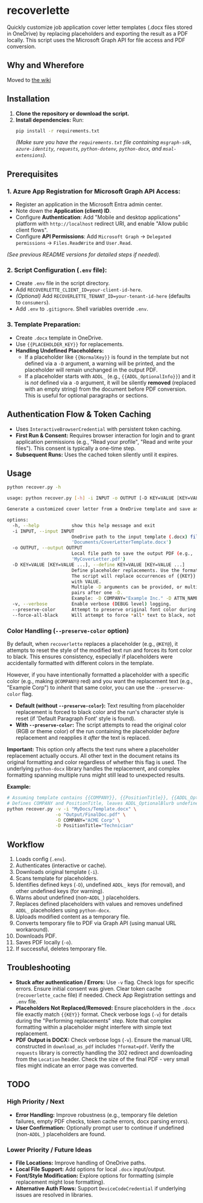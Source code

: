 # recoverlette

Quickly customize job application cover letter templates (.docx files stored in OneDrive) by replacing placeholders and exporting the result as a PDF locally. This script uses the Microsoft Graph API for file access and PDF conversion.

## Why and Wherefore

Moved to [the wiki](https://github.com/scottvr/recoverlette/wiki)

## Installation

1.  **Clone the repository or download the script.**
2.  **Install dependencies:** Run:
    ```bash
    pip install -r requirements.txt
    ```
    *(Make sure you have the `requirements.txt` file containing `msgraph-sdk`, `azure-identity`, `requests`, `python-dotenv`, `python-docx`, and `msal-extensions`).*

## Prerequisites

### 1. Azure App Registration for Microsoft Graph API Access:

* Register an application in the Microsoft Entra admin center.
* Note down the **Application (client) ID**.
* Configure **Authentication**: Add "Mobile and desktop applications" platform with `http://localhost` redirect URI, and enable "Allow public client flows".
* Configure **API Permissions**: Add `Microsoft Graph` -> `Delegated permissions` -> `Files.ReadWrite` and `User.Read`.

*(See previous README versions for detailed steps if needed).*

### 2. Script Configuration (`.env` file):

* Create `.env` file in the script directory.
* Add `RECOVERLETTE_CLIENT_ID=your-client-id-here`.
* *(Optional)* Add `RECOVERLETTE_TENANT_ID=your-tenant-id-here` (defaults to `consumers`).
* Add `.env` to `.gitignore`. Shell variables override `.env`.

### 3. Template Preparation:

* Create `.docx` template in OneDrive.
* Use `{{PLACEHOLDER_KEY}}` for replacements.
* **Handling Undefined Placeholders:**
    * If a placeholder like `{{NormalKey}}` is found in the template but not defined via a `-D` argument, a warning will be printed, and the placeholder will remain unchanged in the output PDF.
    * If a placeholder starts with `ADDL_` (e.g., `{{ADDL_OptionalInfo}}`) and it is *not* defined via a `-D` argument, it will be silently **removed** (replaced with an empty string) from the document before PDF conversion. This is useful for optional paragraphs or sections.

## Authentication Flow & Token Caching

* Uses `InteractiveBrowserCredential` with persistent token caching.
* **First Run & Consent:** Requires browser interaction for login and to grant application permissions (e.g., "Read your profile", "Read and write your files"). This consent is typically a one-time step.
* **Subsequent Runs:** Uses the cached token silently until it expires.

## Usage

```bash
python recover.py -h

usage: python recover.py [-h] -i INPUT -o OUTPUT [-D KEY=VALUE [KEY=VALUE ...]] [-v]

Generate a customized cover letter from a OneDrive template and save as local PDF.

options:
  -h, --help            show this help message and exit
  -i INPUT, --input INPUT
                        OneDrive path to the input template (.docx) file (e.g.,
                        'Documents/CoverLetterTemplate.docx')
  -o OUTPUT, --output OUTPUT
                        Local file path to save the output PDF (e.g.,
                        'MyCoverLetter.pdf')
  -D KEY=VALUE [KEY=VALUE ...], --define KEY=VALUE [KEY=VALUE ...]
                        Define placeholder replacements. Use the format KEY=VALUE.
                        The script will replace occurrences of {{KEY}} in the template
                        with VALUE.
                        Multiple -D arguments can be provided, or multiple KEY=VALUE
                        pairs after one -D.
                        Example: -D COMPANY="Example Inc." -D ATTN_NAME="Ms. Smith"
  -v, --verbose         Enable verbose (DEBUG level) logging.
  --preserve-color      Attempt to preserve original font color during replacement instead of forcing black.
  --force-all-black     Will attempt to force *all* text to black, not just replaced placeholders. Due to styles or some such nonsense, this does not always work.
```

### Color Handling (`--preserve-color` option)
By default, when `recoverlette` replaces a placeholder (e.g., `@KEY@`), it attempts to reset the style of the modified text run and forces its font color to black. This ensures consistency, especially if placeholders were accidentally formatted with different colors in the template.

However, if you have intentionally formatted a placeholder with a specific color (e.g., making `@COMPANY@` red) and you want the replacement text (e.g., "Example Corp") to *inherit* that same color, you can use the `--preserve-color` flag.

* **Default (without `--preserve-color`):** Text resulting from placeholder replacement is forced to black color and the run's character style is reset (if 'Default Paragraph Font' style is found).
* **With `--preserve-color`:** The script attempts to read the original color (RGB or theme color) of the run containing the placeholder *before* replacement and reapplies it *after* the text is replaced.

**Important:** This option only affects the text runs where a placeholder replacement actually occurs. All other text in the document retains its original formatting and color regardless of whether this flag is used. The underlying `python-docx` library handles the replacement, and complex formatting spanning multiple runs might still lead to unexpected results.

**Example:**

```bash
# Assuming template contains {{COMPANY}}, {{PositionTitle}}, {{ADDL_OptionalBlurb}}
# Defines COMPANY and PositionTitle, leaves ADDL_OptionalBlurb undefined (it will be removed).
python recover.py -v -i "MyDocs/Template.docx" \
                  -o "Output/FinalDoc.pdf" \
                  -D COMPANY="ACME Corp" \
                  -D PositionTitle="Technician" 
```

## Workflow

1.  Loads config (`.env`).
2.  Authenticates (interactive or cache).
3.  Downloads original template (`-i`).
4.  Scans template for placeholders.
5.  Identifies defined keys (`-D`), undefined `ADDL_` keys (for removal), and other undefined keys (for warning).
6.  Warns about undefined (non-`ADDL_`) placeholders.
7.  Replaces defined placeholders with values and removes undefined `ADDL_` placeholders using `python-docx`.
8.  Uploads modified content as a temporary file.
9.  Converts temporary file to PDF via Graph API (using manual URL workaround).
10. Downloads PDF.
11. Saves PDF locally (`-o`).
12. If successful, deletes temporary file.

## Troubleshooting

* **Stuck after authentication / Errors:** Use `-v` flag. Check logs for specific errors. Ensure initial consent was given. Clear token cache (`recoverlette_cache` file) if needed. Check App Registration settings and `.env` file.
* **Placeholders Not Replaced/Removed:** Ensure placeholders in the `.docx` file exactly match `{{KEY}}` format. Check verbose logs (`-v`) for details during the "Performing replacements" step. Note that complex formatting within a placeholder might interfere with simple text replacement.
* **PDF Output is DOCX:** Check verbose logs (`-v`). Ensure the manual URL constructed in `download_as_pdf` includes `?format=pdf`. Verify the `requests` library is correctly handling the 302 redirect and downloading from the `Location` header. Check the size of the final PDF - very small files might indicate an error page was converted.

## TODO

### High Priority / Next
* **Error Handling:** Improve robustness (e.g., temporary file deletion failures, empty PDF checks, token cache errors, docx parsing errors).
* **User Confirmation:** Optionally prompt user to continue if undefined (non-`ADDL_`) placeholders are found.

### Lower Priority / Future Ideas
* **File Locations:** Improve handling of OneDrive paths.
* **Local File Support:** Add options for local `.docx` input/output.
* **Font/Style Modification:** Explore options for formatting (simple replacement might lose formatting).
* **Alternative Auth Flows:** Support `DeviceCodeCredential` if underlying issues are resolved in libraries.
